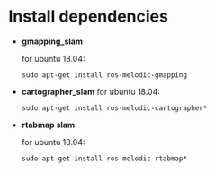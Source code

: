 # Install dependencies
- **gmapping_slam** 

     for ubuntu 18.04:

  ```
  sudo apt-get install ros-melodic-gmapping
  ```

- **cartographer_slam**
   for ubuntu 18.04:

  ```
  sudo apt-get install ros-melodic-cartographer*
  ```

- **rtabmap slam**

   for ubuntu 18.04:

  ```
  sudo apt-get install ros-melodic-rtabmap*
  ```

  